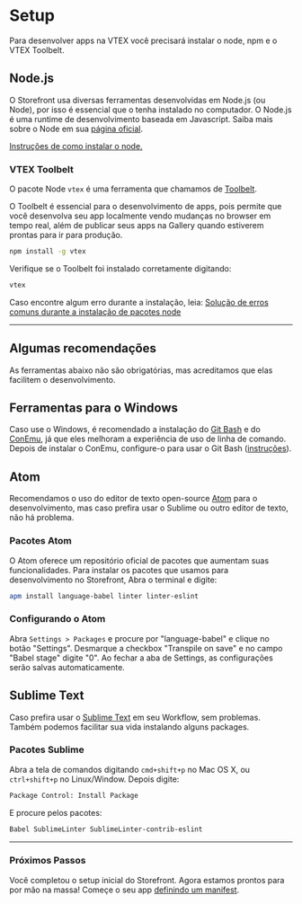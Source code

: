 # Setup

Para desenvolver apps na VTEX você precisará instalar o node, npm e o VTEX Toolbelt.

## Node.js

O Storefront usa diversas ferramentas desenvolvidas em Node.js (ou Node), por isso é essencial que o tenha instalado no computador. O Node.js é uma runtime de desenvolvimento baseada em Javascript. Saiba mais sobre o Node em sua [página oficial](https://nodejs.org/).

[Instruções de como instalar o node.](https://gist.github.com/brenoc/534729c806dc0d4ca917)

### VTEX Toolbelt

O pacote Node `vtex` é uma ferramenta que chamamos de [Toolbelt](https://github.com/vtex/toolbelt).

O Toolbelt é essencial para o desenvolvimento de apps, pois permite que você desenvolva seu app localmente vendo mudanças no browser em tempo real, além de publicar seus apps na Gallery quando estiverem prontas para ir para produção.

```sh
npm install -g vtex
```

Verifique se o Toolbelt foi instalado corretamente digitando:

```sh
vtex
```

Caso encontre algum erro durante a instalação, leia: [Solução de erros comuns durante a instalação de pacotes node](../solucao-de-problemas.md)

---

## Algumas recomendações

As ferramentas abaixo não são obrigatórias, mas acreditamos que elas facilitem o desenvolvimento.

## Ferramentas para o Windows

Caso use o Windows, é recomendado a instalação do [Git Bash](https://git-for-windows.github.io/) e do [ConEmu](https://conemu.github.io/), já que eles melhoram a experiência de uso de linha de comando. Depois de instalar o ConEmu, configure-o para usar o Git Bash ([instruções](https://gist.github.com/brenoc/fb704b6217fa24e26c97)).

## Atom

Recomendamos o uso do editor de texto open-source [Atom](http://atom.io) para o desenvolvimento, mas caso prefira usar o Sublime ou outro editor de texto, não há problema.

### Pacotes Atom

O Atom oferece um repositório oficial de pacotes que aumentam suas funcionalidades. Para instalar os pacotes que usamos para desenvolvimento no Storefront, Abra o terminal e digite:

```sh
apm install language-babel linter linter-eslint
```

### Configurando o Atom

Abra `Settings > Packages` e procure por "language-babel" e clique no botão "Settings". Desmarque a checkbox "Transpile on save" e no campo "Babel stage" digite "0". Ao fechar a aba de Settings, as configurações serão salvas automaticamente.


## Sublime Text

Caso prefira usar o [Sublime Text](http://www.sublimetext.com/) em seu Workflow, sem problemas. Também podemos facilitar sua vida instalando alguns packages.

### Pacotes Sublime

Abra a tela de comandos digitando `cmd+shift+p` no Mac OS X, ou `ctrl+shift+p` no Linux/Window. Depois digite:

```sh
Package Control: Install Package
```
E procure pelos pacotes:

```sh
Babel SublimeLinter SublimeLinter-contrib-eslint
```

---

### Próximos Passos

Você completou o setup inicial do Storefront. Agora estamos prontos para por mão na massa! Começe o seu app [definindo um manifest](manifest.md).
